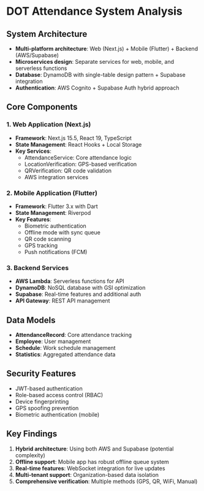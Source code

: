 # DOT Attendance System Analysis

## System Architecture
- **Multi-platform architecture**: Web (Next.js) + Mobile (Flutter) + Backend (AWS/Supabase)
- **Microservices design**: Separate services for web, mobile, and serverless functions
- **Database**: DynamoDB with single-table design pattern + Supabase integration
- **Authentication**: AWS Cognito + Supabase Auth hybrid approach

## Core Components

### 1. Web Application (Next.js)
- **Framework**: Next.js 15.5, React 19, TypeScript
- **State Management**: React Hooks + Local Storage
- **Key Services**:
  - AttendanceService: Core attendance logic
  - LocationVerification: GPS-based verification
  - QRVerification: QR code validation
  - AWS integration services

### 2. Mobile Application (Flutter)
- **Framework**: Flutter 3.x with Dart
- **State Management**: Riverpod
- **Key Features**:
  - Biometric authentication
  - Offline mode with sync queue
  - QR code scanning
  - GPS tracking
  - Push notifications (FCM)

### 3. Backend Services
- **AWS Lambda**: Serverless functions for API
- **DynamoDB**: NoSQL database with GSI optimization
- **Supabase**: Real-time features and additional auth
- **API Gateway**: REST API management

## Data Models
- **AttendanceRecord**: Core attendance tracking
- **Employee**: User management
- **Schedule**: Work schedule management
- **Statistics**: Aggregated attendance data

## Security Features
- JWT-based authentication
- Role-based access control (RBAC)
- Device fingerprinting
- GPS spoofing prevention
- Biometric authentication (mobile)

## Key Findings
1. **Hybrid architecture**: Using both AWS and Supabase (potential complexity)
2. **Offline support**: Mobile app has robust offline queue system
3. **Real-time features**: WebSocket integration for live updates
4. **Multi-tenant support**: Organization-based data isolation
5. **Comprehensive verification**: Multiple methods (GPS, QR, WiFi, Manual)